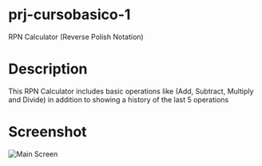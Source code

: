 # prj-cursobasico-1
RPN Calculator (Reverse Polish Notation)

# Description
This RPN Calculator includes basic operations like (Add, Subtract, Multiply and Divide) in addition to showing a history of the last 5 operations

# Screenshot
![Main Screen](https://cloud.githubusercontent.com/assets/8124733/26289810/ddbd683c-3e70-11e7-84dd-114f9ef5b44a.png)